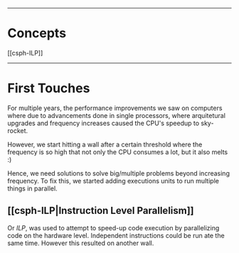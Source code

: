 ***
# Concepts
[[csph-ILP]]

***
# First Touches

For multiple years, the performance improvements we saw on computers where due to advancements done in single processors, where arquitetural upgrades and frequency increases caused the CPU's speedup to sky-rocket.

However, we start hitting a wall after a certain threshold where the frequency is so high that not only the CPU consumes a lot, but it also melts :)

Hence, we need solutions to solve big/multiple problems beyond increasing frequency. To fix this, we started adding executions units to run multiple things in parallel.

## [[csph-ILP|Instruction Level Parallelism]]

Or *ILP*, was used to attempt to speed-up code execution by parallelizing code on the hardware level. Independent instructions could be run ate the same time.
However this resulted on another wall.
